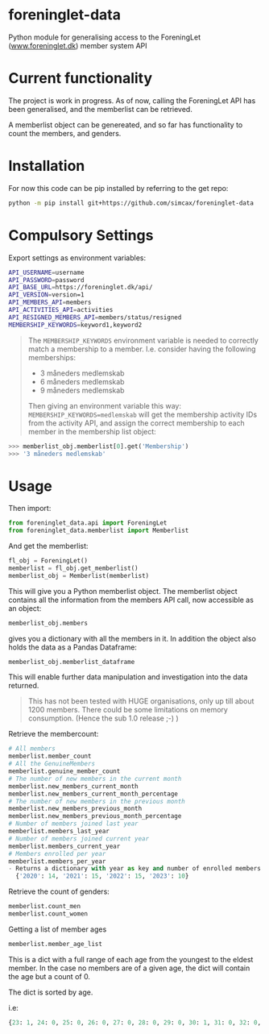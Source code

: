 # foreninglet-data
Python module for generalising access to the ForeningLet (www.foreninglet.dk) member system API

# Current functionality
The project is work in progress. As of now, calling the ForeningLet API has been generalised, and the memberlist can be retrieved. 

A memberlist object can be genereated, and so far has functionality to count the members, and genders. 

# Installation
For now this code can be pip installed by referring to the get repo:

```bash
python -m pip install git+https://github.com/simcax/foreninglet-data
```

# Compulsory Settings
Export settings as environment variables:

```bash
API_USERNAME=username
API_PASSWORD=password
API_BASE_URL=https://foreninglet.dk/api/
API_VERSION=version=1
API_MEMBERS_API=members
API_ACTIVITIES_API=activities
API_RESIGNED_MEMBERS_API=members/status/resigned
MEMBERSHIP_KEYWORDS=keyword1,keyword2 
```
> The `MEMBERSHIP_KEYWORDS` environment variable is needed to correctly match a membership to a member. I.e. consider having the following memberships:
>- 3 måneders medlemskab
>- 6 måneders medlemskab
>- 9 måneders medlemskab
>
> Then giving an environment variable this way: `MEMBERSHIP_KEYWORDS=medlemskab` will get the membership activity IDs from the activity API, and assign the correct membership to each member in the membership list object:
```python
>>> memberlist_obj.memberlist[0].get('Membership')
>>> '3 måneders medlemskab'
```




# Usage
Then import:

```python
from foreninglet_data.api import ForeningLet
from foreninglet_data.memberlist import Memberlist
```

And get the memberlist:

```python
fl_obj = ForeningLet()
memberlist = fl_obj.get_memberlist()
memberlist_obj = Memberlist(memberlist)
```
This will give you a Python memberlist object. The memberlist object contains all the information from the members API call,
now accessible as an object:
```python
memberlist_obj.members 
```
gives you a dictionary with all the members in it. 
In addition the object also holds the data as a Pandas Dataframe:

```python
memberlist_obj.memberlist_dataframe
```
This will enable further data manipulation and investigation into the data returned.

> This has not been tested with HUGE organisations, only up till about 1200 members. There could be some limitations on memory consumption. (Hence the sub 1.0 release ;-) )




Retrieve the membercount:

```python
# All members
memberlist.member_count
# All the GenuineMembers
memberlist.genuine_member_count
# The number of new members in the current month
memberlist.new_members_current_month
memberlist.new_members_current_month_percentage
# The number of new members in the previous month
memberlist.new_members_previous_month
memberlist.new_members_previous_month_percentage
# Number of members joined last year
memberlist.members_last_year
# Number of members joined current year
memberlist.members_current_year
# Members enrolled per year
memberlist.members_per_year 
- Returns a dictionary with year as key and number of enrolled members as values:
  {'2020': 14, '2021': 15, '2022': 15, '2023': 10}
```

Retrieve the count of genders:

```python
memberlist.count_men
memberlist.count_women
```

Getting a list of member ages 
```python
memberlist.member_age_list
```
This is a dict with a full range of each age from the youngest to the eldest member. 
In the case no members are of a given age, the dict will contain the age but a count of 0.

The dict is sorted by age.

i.e:
```python
{23: 1, 24: 0, 25: 0, 26: 0, 27: 0, 28: 0, 29: 0, 30: 1, 31: 0, 32: 0, 33: 0, 34: 0, 35: 0, 36: 0, ...}
```

